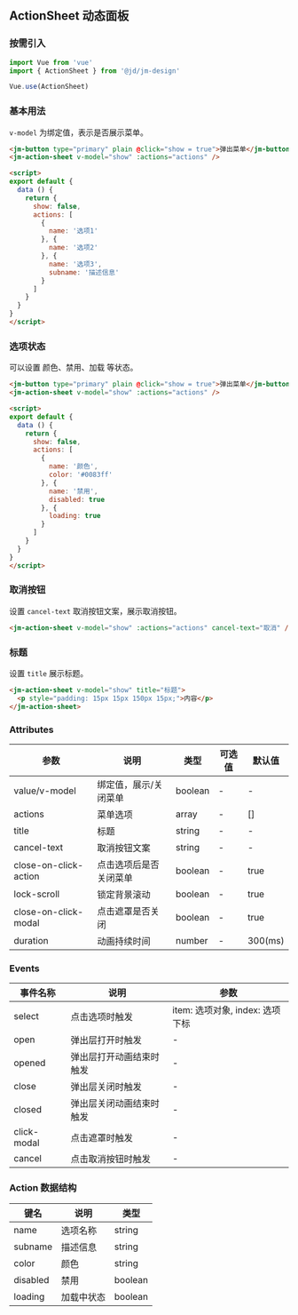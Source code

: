 ## ActionSheet 动态面板

### 按需引入

```javascript
import Vue from 'vue'
import { ActionSheet } from '@jd/jm-design'

Vue.use(ActionSheet)
```

### 基本用法

`v-model` 为绑定值，表示是否展示菜单。

```html
<jm-button type="primary" plain @click="show = true">弹出菜单</jm-button>
<jm-action-sheet v-model="show" :actions="actions" />

<script>
export default {
  data () {
    return {
      show: false,
      actions: [
        {
          name: '选项1'
        }, {
          name: '选项2'
        }, {
          name: '选项3',
          subname: '描述信息'
        }
      ]
    }
  }
}
</script>
```

### 选项状态

可以设置 颜色、禁用、加载 等状态。

```html
<jm-button type="primary" plain @click="show = true">弹出菜单</jm-button>
<jm-action-sheet v-model="show" :actions="actions" />

<script>
export default {
  data () {
    return {
      show: false,
      actions: [
        {
          name: '颜色',
          color: '#0083ff'
        }, {
          name: '禁用',
          disabled: true
        }, {
          loading: true
        }
      ]
    }
  }
}
</script>
```

### 取消按钮

设置 `cancel-text` 取消按钮文案，展示取消按钮。

```html
<jm-action-sheet v-model="show" :actions="actions" cancel-text="取消" />
```

### 标题

设置 `title` 展示标题。

```html
<jm-action-sheet v-model="show" title="标题">
  <p style="padding: 15px 15px 150px 15px;">内容</p>
</jm-action-sheet>
```

### Attributes

| 参数      | 说明                                 | 类型      | 可选值       | 默认值   |
|---------- |------------------------------------ |---------- |------------- |-------- |
| value/v-model | 绑定值，展示/关闭菜单 | boolean | - | - |
| actions | 菜单选项 | array | - | [] |
| title | 标题 | string | - | - |
| cancel-text | 取消按钮文案 | string | - | - |
| close-on-click-action | 点击选项后是否关闭菜单 | boolean | - | true |
| lock-scroll | 锁定背景滚动 | boolean | - | true |
| close-on-click-modal | 点击遮罩是否关闭 | boolean | - | true | 
| duration | 动画持续时间 | number | - | 300(ms) |

### Events

| 事件名称      | 说明                                 | 参数     |
|------------- |------------------------------------ |--------- |
| select | 点击选项时触发 | item: 选项对象, index: 选项下标 |
| open | 弹出层打开时触发 | - |
| opened | 弹出层打开动画结束时触发 | - |
| close | 弹出层关闭时触发 | - |
| closed | 弹出层关闭动画结束时触发 | - |
| click-modal | 点击遮罩时触发 | - |
| cancel | 点击取消按钮时触发 | - |

### Action 数据结构

| 键名 | 说明 | 类型 |
|----- |----- |----- |
| name | 选项名称 | string |
| subname | 描述信息 | string |
| color | 颜色 | string |
| disabled | 禁用 | boolean |
| loading | 加载中状态 | boolean |
